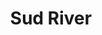 ---
title: "Sud River"
title_bn: "সুদ নদী"
description: "This river coming out from West Bursha of Bochagaj Upazilla, Dinajpur and meets with Tangon river at Srimantapur"
---